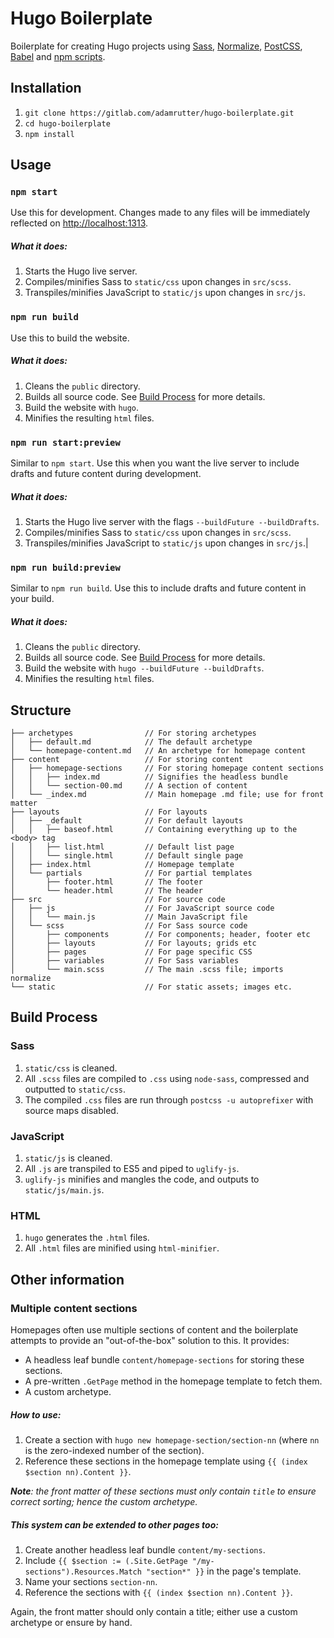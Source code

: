 # Hugo Boilerplate

Boilerplate for creating Hugo projects using [Sass](sass-lang.com "Sass"), [Normalize](necolas.github.io/normalize.css "Normalize"), [PostCSS](postcss.org "PostCSS"), [Babel](babeljs.io "Babel") and [npm scripts](docs.npmjs.com/misc/scripts "npm scripts").

## Installation

1. `git clone https://gitlab.com/adamrutter/hugo-boilerplate.git`
2. `cd hugo-boilerplate`
3. `npm install`

## Usage

### `npm start`

Use this for development. Changes made to any files will be immediately reflected on [http://localhost:1313](http://localhost:1313).

##### What it does:

1. Starts the Hugo live server.
2. Compiles/minifies Sass to `static/css` upon changes in `src/scss`.
3. Transpiles/minifies JavaScript to `static/js` upon changes in `src/js`.

### `npm run build`

Use this to build the website.

##### What it does:

1. Cleans the `public` directory.
2. Builds all source code. See [Build Process](#build-process "Build Process") for more details.
3. Build the website with `hugo`.
4. Minifies the resulting `html` files.

### `npm run start:preview`

Similar to `npm start`. Use this when you want the live server to include drafts and future content during development.

##### What it does:

1. Starts the Hugo live server with the flags `--buildFuture --buildDrafts`.
2. Compiles/minifies Sass to `static/css` upon changes in `src/scss`.
3. Transpiles/minifies JavaScript to `static/js` upon changes in `src/js`.|

### `npm run build:preview`

Similar to `npm run build`. Use this to include drafts and future content in your build.

##### What it does:

1. Cleans the `public` directory.
2. Builds all source code. See [Build Process](#build-process "Build Process") for more details.
3. Build the website with `hugo --buildFuture --buildDrafts`.
4. Minifies the resulting `html` files.

## Structure

```
├── archetypes                // For storing archetypes
│   ├── default.md            // The default archetype
│   └── homepage-content.md   // An archetype for homepage content
├── content                   // For storing content
│   ├── homepage-sections     // For storing homepage content sections
│   │   ├── index.md          // Signifies the headless bundle
│   │   └── section-00.md     // A section of content
│   └── _index.md             // Main homepage .md file; use for front matter
├── layouts                   // For layouts
│   ├── _default              // For default layouts
│   │   ├── baseof.html       // Containing everything up to the <body> tag
│   │   ├── list.html         // Default list page
│   │   └── single.html       // Default single page
│   ├── index.html            // Homepage template
│   └── partials              // For partial templates
│       ├── footer.html       // The footer
│       └── header.html       // The header
├── src                       // For source code
│   ├── js                    // For JavaScript source code
│   │   └── main.js           // Main JavaScript file
│   └── scss                  // For Sass source code
│       ├── components        // For components; header, footer etc
│       ├── layouts           // For layouts; grids etc
│       ├── pages             // For page specific CSS
│       ├── variables         // For Sass variables
│       └── main.scss         // The main .scss file; imports normalize
└── static                    // For static assets; images etc.
```

## Build Process

### Sass
1. `static/css` is cleaned.
2. All `.scss` files are compiled to `.css` using `node-sass`, compressed and outputted to `static/css`.
3. The compiled `.css` files are run through `postcss -u autoprefixer` with source maps disabled.

### JavaScript
1. `static/js` is cleaned.
2. All `.js` are transpiled to ES5 and piped to `uglify-js`.
3. `uglify-js` minifies and mangles the code, and outputs to `static/js/main.js`.

### HTML
1. `hugo` generates the `.html` files.
2. All `.html` files are minified using `html-minifier`.

## Other information

### Multiple content sections

Homepages often use multiple sections of content and the boilerplate attempts to provide an "out-of-the-box" solution to this. It provides:

* A headless leaf bundle `content/homepage-sections` for storing these sections.
* A pre-written `.GetPage` method in the homepage template to fetch them.
* A custom archetype.

##### How to use:

1. Create a section with `hugo new homepage-section/section-nn` (where `nn` is the zero-indexed number of the section).
2. Reference these sections in the homepage template using `{{ (index $section nn).Content }}`.

*__Note__: the front matter of these sections must only contain `title` to ensure correct sorting; hence the custom archetype.*

##### This system can be extended to other pages too:

1. Create another headless leaf bundle `content/my-sections`.
2. Include `{{ $section := (.Site.GetPage "/my-sections").Resources.Match "section*" }}` in the page's template.
3. Name your sections `section-nn`.
4. Reference the sections with `{{ (index $section nn).Content }}`.

Again, the front matter should only contain a title; either use a custom archetype or ensure by hand.
